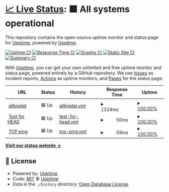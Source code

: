 # [📈 Live Status](https://upptime.github.io/upptime): <!--live status--> **🟩 All systems operational**

This repository contains the open-source uptime monitor and status page for [Upptime](https://upptime.js.org), powered by [Upptime](https://github.com/upptime/upptime).

[![Uptime CI](https://github.com/upptime/upptime/workflows/Uptime%20CI/badge.svg)](https://github.com/upptime/upptime/actions?query=workflow%3A%22Uptime+CI%22)
[![Response Time CI](https://github.com/upptime/upptime/workflows/Response%20Time%20CI/badge.svg)](https://github.com/upptime/upptime/actions?query=workflow%3A%22Response+Time+CI%22)
[![Graphs CI](https://github.com/upptime/upptime/workflows/Graphs%20CI/badge.svg)](https://github.com/upptime/upptime/actions?query=workflow%3A%22Graphs+CI%22)
[![Static Site CI](https://github.com/upptime/upptime/workflows/Static%20Site%20CI/badge.svg)](https://github.com/upptime/upptime/actions?query=workflow%3A%22Static+Site+CI%22)
[![Summary CI](https://github.com/upptime/upptime/workflows/Summary%20CI/badge.svg)](https://github.com/upptime/upptime/actions?query=workflow%3A%22Summary+CI%22)

With [Upptime](https://upptime.js.org), you can get your own unlimited and free uptime monitor and status page, powered entirely by a GitHub repository. We use [Issues](https://github.com/upptime/upptime/issues) as incident reports, [Actions](https://github.com/upptime/upptime/actions) as uptime monitors, and [Pages](https://upptime.github.io/upptime) for the status page.

<!--start: status pages-->
<!-- This summary is generated by Upptime (https://github.com/upptime/upptime) -->
<!-- Do not edit this manually, your changes will be overwritten -->
<!-- prettier-ignore -->
| URL | Status | History | Response Time | Uptime |
| --- | ------ | ------- | ------------- | ------ |
| <img alt="" src="https://favicons.githubusercontent.com/allbigdat.com" height="13"> [allbigdat](http://allbigdat.com/) | 🟩 Up | [allbigdat.yml](https://github.com/eeeclipse/upptime-abt/commits/HEAD/history/allbigdat.yml) | <details><summary><img alt="Response time graph" src="./graphs/allbigdat/response-time-week.png" height="20"> 1324ms</summary><br><a href="https://upptime.github.io/upptime/history/allbigdat"><img alt="Response time 1523" src="https://img.shields.io/endpoint?url=https%3A%2F%2Fraw.githubusercontent.com%2Feeeclipse%2Fupptime-abt%2FHEAD%2Fapi%2Fallbigdat%2Fresponse-time.json"></a><br><a href="https://upptime.github.io/upptime/history/allbigdat"><img alt="24-hour response time 1880" src="https://img.shields.io/endpoint?url=https%3A%2F%2Fraw.githubusercontent.com%2Feeeclipse%2Fupptime-abt%2FHEAD%2Fapi%2Fallbigdat%2Fresponse-time-day.json"></a><br><a href="https://upptime.github.io/upptime/history/allbigdat"><img alt="7-day response time 1324" src="https://img.shields.io/endpoint?url=https%3A%2F%2Fraw.githubusercontent.com%2Feeeclipse%2Fupptime-abt%2FHEAD%2Fapi%2Fallbigdat%2Fresponse-time-week.json"></a><br><a href="https://upptime.github.io/upptime/history/allbigdat"><img alt="30-day response time 1275" src="https://img.shields.io/endpoint?url=https%3A%2F%2Fraw.githubusercontent.com%2Feeeclipse%2Fupptime-abt%2FHEAD%2Fapi%2Fallbigdat%2Fresponse-time-month.json"></a><br><a href="https://upptime.github.io/upptime/history/allbigdat"><img alt="1-year response time 1523" src="https://img.shields.io/endpoint?url=https%3A%2F%2Fraw.githubusercontent.com%2Feeeclipse%2Fupptime-abt%2FHEAD%2Fapi%2Fallbigdat%2Fresponse-time-year.json"></a></details> | <details><summary><a href="https://upptime.github.io/upptime/history/allbigdat">100.00%</a></summary><a href="https://upptime.github.io/upptime/history/allbigdat"><img alt="All-time uptime 100.00%" src="https://img.shields.io/endpoint?url=https%3A%2F%2Fraw.githubusercontent.com%2Feeeclipse%2Fupptime-abt%2FHEAD%2Fapi%2Fallbigdat%2Fuptime.json"></a><br><a href="https://upptime.github.io/upptime/history/allbigdat"><img alt="24-hour uptime 100.00%" src="https://img.shields.io/endpoint?url=https%3A%2F%2Fraw.githubusercontent.com%2Feeeclipse%2Fupptime-abt%2FHEAD%2Fapi%2Fallbigdat%2Fuptime-day.json"></a><br><a href="https://upptime.github.io/upptime/history/allbigdat"><img alt="7-day uptime 100.00%" src="https://img.shields.io/endpoint?url=https%3A%2F%2Fraw.githubusercontent.com%2Feeeclipse%2Fupptime-abt%2FHEAD%2Fapi%2Fallbigdat%2Fuptime-week.json"></a><br><a href="https://upptime.github.io/upptime/history/allbigdat"><img alt="30-day uptime 100.00%" src="https://img.shields.io/endpoint?url=https%3A%2F%2Fraw.githubusercontent.com%2Feeeclipse%2Fupptime-abt%2FHEAD%2Fapi%2Fallbigdat%2Fuptime-month.json"></a><br><a href="https://upptime.github.io/upptime/history/allbigdat"><img alt="1-year uptime 100.00%" src="https://img.shields.io/endpoint?url=https%3A%2F%2Fraw.githubusercontent.com%2Feeeclipse%2Fupptime-abt%2FHEAD%2Fapi%2Fallbigdat%2Fuptime-year.json"></a></details>
| <img alt="" src="https://favicons.githubusercontent.com/www.google.com" height="13"> [Test for HEAD](https://www.google.com) | 🟩 Up | [test-for-head.yml](https://github.com/eeeclipse/upptime-abt/commits/HEAD/history/test-for-head.yml) | <details><summary><img alt="Response time graph" src="./graphs/test-for-head/response-time-week.png" height="20"> 50ms</summary><br><a href="https://upptime.github.io/upptime/history/test-for-head"><img alt="Response time 46" src="https://img.shields.io/endpoint?url=https%3A%2F%2Fraw.githubusercontent.com%2Feeeclipse%2Fupptime-abt%2FHEAD%2Fapi%2Ftest-for-head%2Fresponse-time.json"></a><br><a href="https://upptime.github.io/upptime/history/test-for-head"><img alt="24-hour response time 72" src="https://img.shields.io/endpoint?url=https%3A%2F%2Fraw.githubusercontent.com%2Feeeclipse%2Fupptime-abt%2FHEAD%2Fapi%2Ftest-for-head%2Fresponse-time-day.json"></a><br><a href="https://upptime.github.io/upptime/history/test-for-head"><img alt="7-day response time 50" src="https://img.shields.io/endpoint?url=https%3A%2F%2Fraw.githubusercontent.com%2Feeeclipse%2Fupptime-abt%2FHEAD%2Fapi%2Ftest-for-head%2Fresponse-time-week.json"></a><br><a href="https://upptime.github.io/upptime/history/test-for-head"><img alt="30-day response time 45" src="https://img.shields.io/endpoint?url=https%3A%2F%2Fraw.githubusercontent.com%2Feeeclipse%2Fupptime-abt%2FHEAD%2Fapi%2Ftest-for-head%2Fresponse-time-month.json"></a><br><a href="https://upptime.github.io/upptime/history/test-for-head"><img alt="1-year response time 46" src="https://img.shields.io/endpoint?url=https%3A%2F%2Fraw.githubusercontent.com%2Feeeclipse%2Fupptime-abt%2FHEAD%2Fapi%2Ftest-for-head%2Fresponse-time-year.json"></a></details> | <details><summary><a href="https://upptime.github.io/upptime/history/test-for-head">100.00%</a></summary><a href="https://upptime.github.io/upptime/history/test-for-head"><img alt="All-time uptime 100.00%" src="https://img.shields.io/endpoint?url=https%3A%2F%2Fraw.githubusercontent.com%2Feeeclipse%2Fupptime-abt%2FHEAD%2Fapi%2Ftest-for-head%2Fuptime.json"></a><br><a href="https://upptime.github.io/upptime/history/test-for-head"><img alt="24-hour uptime 100.00%" src="https://img.shields.io/endpoint?url=https%3A%2F%2Fraw.githubusercontent.com%2Feeeclipse%2Fupptime-abt%2FHEAD%2Fapi%2Ftest-for-head%2Fuptime-day.json"></a><br><a href="https://upptime.github.io/upptime/history/test-for-head"><img alt="7-day uptime 100.00%" src="https://img.shields.io/endpoint?url=https%3A%2F%2Fraw.githubusercontent.com%2Feeeclipse%2Fupptime-abt%2FHEAD%2Fapi%2Ftest-for-head%2Fuptime-week.json"></a><br><a href="https://upptime.github.io/upptime/history/test-for-head"><img alt="30-day uptime 100.00%" src="https://img.shields.io/endpoint?url=https%3A%2F%2Fraw.githubusercontent.com%2Feeeclipse%2Fupptime-abt%2FHEAD%2Fapi%2Ftest-for-head%2Fuptime-month.json"></a><br><a href="https://upptime.github.io/upptime/history/test-for-head"><img alt="1-year uptime 100.00%" src="https://img.shields.io/endpoint?url=https%3A%2F%2Fraw.githubusercontent.com%2Feeeclipse%2Fupptime-abt%2FHEAD%2Fapi%2Ftest-for-head%2Fuptime-year.json"></a></details>
| <img alt="" src="https://favicons.githubusercontent.com/null" height="13"> [TCP ping](1.1.1.1) | 🟩 Up | [tcp-ping.yml](https://github.com/eeeclipse/upptime-abt/commits/HEAD/history/tcp-ping.yml) | <details><summary><img alt="Response time graph" src="./graphs/tcp-ping/response-time-week.png" height="20"> 59ms</summary><br><a href="https://upptime.github.io/upptime/history/tcp-ping"><img alt="Response time 63" src="https://img.shields.io/endpoint?url=https%3A%2F%2Fraw.githubusercontent.com%2Feeeclipse%2Fupptime-abt%2FHEAD%2Fapi%2Ftcp-ping%2Fresponse-time.json"></a><br><a href="https://upptime.github.io/upptime/history/tcp-ping"><img alt="24-hour response time 95" src="https://img.shields.io/endpoint?url=https%3A%2F%2Fraw.githubusercontent.com%2Feeeclipse%2Fupptime-abt%2FHEAD%2Fapi%2Ftcp-ping%2Fresponse-time-day.json"></a><br><a href="https://upptime.github.io/upptime/history/tcp-ping"><img alt="7-day response time 59" src="https://img.shields.io/endpoint?url=https%3A%2F%2Fraw.githubusercontent.com%2Feeeclipse%2Fupptime-abt%2FHEAD%2Fapi%2Ftcp-ping%2Fresponse-time-week.json"></a><br><a href="https://upptime.github.io/upptime/history/tcp-ping"><img alt="30-day response time 59" src="https://img.shields.io/endpoint?url=https%3A%2F%2Fraw.githubusercontent.com%2Feeeclipse%2Fupptime-abt%2FHEAD%2Fapi%2Ftcp-ping%2Fresponse-time-month.json"></a><br><a href="https://upptime.github.io/upptime/history/tcp-ping"><img alt="1-year response time 63" src="https://img.shields.io/endpoint?url=https%3A%2F%2Fraw.githubusercontent.com%2Feeeclipse%2Fupptime-abt%2FHEAD%2Fapi%2Ftcp-ping%2Fresponse-time-year.json"></a></details> | <details><summary><a href="https://upptime.github.io/upptime/history/tcp-ping">100.00%</a></summary><a href="https://upptime.github.io/upptime/history/tcp-ping"><img alt="All-time uptime 100.00%" src="https://img.shields.io/endpoint?url=https%3A%2F%2Fraw.githubusercontent.com%2Feeeclipse%2Fupptime-abt%2FHEAD%2Fapi%2Ftcp-ping%2Fuptime.json"></a><br><a href="https://upptime.github.io/upptime/history/tcp-ping"><img alt="24-hour uptime 100.00%" src="https://img.shields.io/endpoint?url=https%3A%2F%2Fraw.githubusercontent.com%2Feeeclipse%2Fupptime-abt%2FHEAD%2Fapi%2Ftcp-ping%2Fuptime-day.json"></a><br><a href="https://upptime.github.io/upptime/history/tcp-ping"><img alt="7-day uptime 100.00%" src="https://img.shields.io/endpoint?url=https%3A%2F%2Fraw.githubusercontent.com%2Feeeclipse%2Fupptime-abt%2FHEAD%2Fapi%2Ftcp-ping%2Fuptime-week.json"></a><br><a href="https://upptime.github.io/upptime/history/tcp-ping"><img alt="30-day uptime 100.00%" src="https://img.shields.io/endpoint?url=https%3A%2F%2Fraw.githubusercontent.com%2Feeeclipse%2Fupptime-abt%2FHEAD%2Fapi%2Ftcp-ping%2Fuptime-month.json"></a><br><a href="https://upptime.github.io/upptime/history/tcp-ping"><img alt="1-year uptime 100.00%" src="https://img.shields.io/endpoint?url=https%3A%2F%2Fraw.githubusercontent.com%2Feeeclipse%2Fupptime-abt%2FHEAD%2Fapi%2Ftcp-ping%2Fuptime-year.json"></a></details>

<!--end: status pages-->

[**Visit our status website →**](https://upptime.github.io/upptime)

## 📄 License

- Powered by: [Upptime](https://github.com/upptime/upptime)
- Code: [MIT](./LICENSE) © [Upptime](https://upptime.js.org)
- Data in the `./history` directory: [Open Database License](https://opendatacommons.org/licenses/odbl/1-0/)
